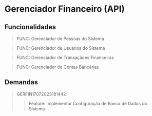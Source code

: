 # Gerenciador Financeiro (API)

## Funcionalidades

> FUNC: Gerenciador de Pessoas do Sistema

> FUNC: Gerenciador de Usuários do Sistema

> FUNC: Gerenciador de Transaçãoes Financeiras

> FUNC: Gerenciador de Contas Bancárias

## Demandas
	
> GERFIN17072023181442
>> Feature: Implementar Configuração de Banco de Dados do Sistema
